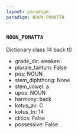 ```yaml
---
layout: paradigm
paradigm: NOUN_POHATTA
---
```

### ` NOUN_POHATTA `

Dictionary class 14 back t0
* grade_dir: weaken
* plurale_tantum: False
* pos: NOUN
* stem_diphthong: None
* stem_vowel: a
* upos: NOUN
* harmony: back
* kotus_av: C
* kotus_tn: 14
* clitics: False
* possessive: False
